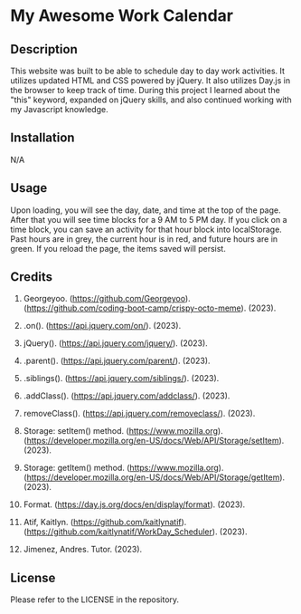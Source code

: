 # My Awesome Work Calendar

## Description

This website was built to be able to schedule day to day work activities. It utilizes updated HTML and CSS powered by jQuery. It also utilizes Day.js in the browser to keep track of time. During this project I learned about the "this" keyword, expanded on jQuery skills, and also continued working with my Javascript knowledge.

## Installation

N/A

## Usage

Upon loading, you will see the day, date, and time at the top of the page. After that you will see time blocks for a 9 AM to 5 PM day. If you click on a time block, you can save an activity for that hour block into localStorage. Past hours are in grey, the current hour is in red, and future hours are in green. If you reload the page, the items saved will persist.

## Credits

1. Georgeyoo. (https://github.com/Georgeyoo). (https://github.com/coding-boot-camp/crispy-octo-meme). (2023).

2. .on(). (https://api.jquery.com/on/). (2023).

3. jQuery(). (https://api.jquery.com/jquery/). (2023).

4. .parent(). (https://api.jquery.com/parent/). (2023).

5. .siblings(). (https://api.jquery.com/siblings/). (2023).

6. .addClass(). (https://api.jquery.com/addclass/). (2023).

7. removeClass(). (https://api.jquery.com/removeclass/). (2023).

8. Storage: setItem() method. (https://www.mozilla.org). (https://developer.mozilla.org/en-US/docs/Web/API/Storage/setItem). (2023).

9. Storage: getItem() method. (https://www.mozilla.org). (https://developer.mozilla.org/en-US/docs/Web/API/Storage/getItem). (2023).

10. Format. (https://day.js.org/docs/en/display/format). (2023).

11. Atif, Kaitlyn. (https://github.com/kaitlynatif). (https://github.com/kaitlynatif/WorkDay_Scheduler). (2023).

12. Jimenez, Andres. Tutor. (2023).


## License

Please refer to the LICENSE in the repository.


